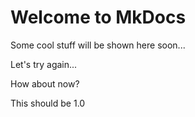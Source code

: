# Welcome to MkDocs

Some cool stuff will be shown here soon...

Let's try again...

How about now?

This should be 1.0